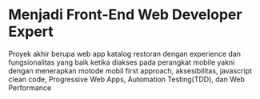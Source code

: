 # Menjadi Front-End Web Developer Expert
Proyek akhir berupa web app katalog restoran dengan experience dan fungsionalitas yang baik ketika diakses pada perangkat mobile yakni dengan menerapkan motode mobil first approach, aksesibilitas, javascript clean code, Progressive Web Apps, Automation Testing(TDD), dan Web Performance
